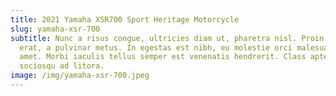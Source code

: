 ```yaml
---
title: 2021 Yamaha XSR700 Sport Heritage Motorcycle
slug: yamaha-xsr-700
subtitle: Nunc a risus congue, ultricies diam ut, pharetra nisl. Proin at mattis
  erat, a pulvinar metus. In egestas est nibh, eu molestie orci malesuada sit
  amet. Morbi iaculis tellus semper est venenatis hendrerit. Class aptent taciti
  sociosqu ad litora.
image: /img/yamaha-xsr-700.jpeg
---
```

